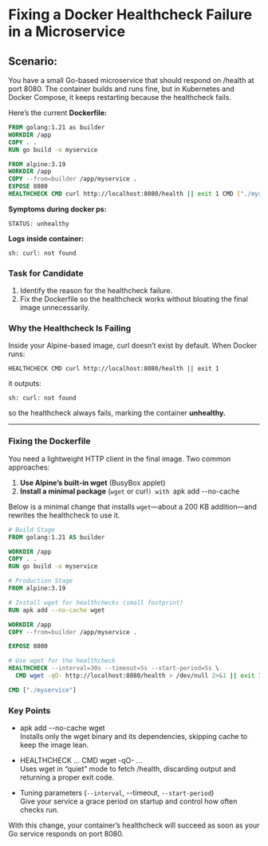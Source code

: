 # Fixing a Docker Healthcheck Failure in a Microservice

## Scenario: 

You have a small Go-based microservice that should respond on /health at port 8080. The container builds and runs fine, but in Kubernetes and Docker Compose, it keeps restarting because the healthcheck fails. 

Here’s the current **Dockerfile:** 

```dockerfile
FROM golang:1.21 as builder 
WORKDIR /app 
COPY . . 
RUN go build -o myservice 

FROM alpine:3.19 
WORKDIR /app 
COPY --from=builder /app/myservice . 
EXPOSE 8080 
HEALTHCHECK CMD curl http://localhost:8080/health || exit 1 CMD ["./myservice"]
```

**Symptoms during docker ps:**

 ```
STATUS: unhealthy
```

**Logs inside container:**

```
sh: curl: not found
```

### Task for Candidate 

1. Identify the reason for the healthcheck failure.
2. Fix the Dockerfile so the healthcheck works without bloating the final image unnecessarily.



### Why the Healthcheck Is Failing

Inside your Alpine-based image, curl doesn’t exist by default. When Docker runs:

```
HEALTHCHECK CMD curl http://localhost:8080/health || exit 1
```

it outputs:

```
sh: curl: not found
```

so the healthcheck always fails, marking the container **unhealthy.**

---

### Fixing the Dockerfile

You need a lightweight HTTP client in the final image. Two common approaches:

1. **Use Alpine’s built-in wget** (BusyBox applet)  
2. **Install a minimal package** (`wget` or curl`) with `apk add --no-cache

Below is a minimal change that installs `wget`—about a 200 KB addition—and rewrites the healthcheck to use it.

```dockerfile
# Build Stage
FROM golang:1.21 AS builder

WORKDIR /app
COPY . .
RUN go build -o myservice

# Production Stage
FROM alpine:3.19

# Install wget for healthchecks (small footprint)
RUN apk add --no-cache wget

WORKDIR /app
COPY --from=builder /app/myservice .

EXPOSE 8080

# Use wget for the healthcheck
HEALTHCHECK --interval=30s --timeout=5s --start-period=5s \
  CMD wget -qO- http://localhost:8080/health > /dev/null 2>&1 || exit 1

CMD ["./myservice"]
```

### Key Points

- apk add --no-cache wget  
  Installs only the wget binary and its dependencies, skipping cache to keep the image lean.

- HEALTHCHECK … CMD wget -qO- …  
  Uses wget in “quiet” mode to fetch /health, discarding output and returning a proper exit code.

- Tuning parameters (`--interval`, --timeout, `--start-period`)  
  Give your service a grace period on startup and control how often checks run.

With this change, your container’s healthcheck will succeed as soon as your Go service responds on port 8080.
